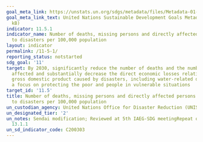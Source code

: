 ```yaml
---
goal_meta_link: https://unstats.un.org/sdgs/metadata/files/Metadata-01-05-01.pdf
goal_meta_link_text: United Nations Sustainable Development Goals Metadata (PDF 225
  kB)
indicator: 11.5.1
indicator_name: Number of deaths, missing persons and directly affected persons attributed
  to disasters per 100,000 population
layout: indicator
permalink: /11-5-1/
reporting_status: notstarted
sdg_goal: '11'
target: By 2030, significantly reduce the number of deaths and the number of people
  affected and substantially decrease the direct economic losses relative to global
  gross domestic product caused by disasters, including water-related disasters, with
  a focus on protecting the poor and people in vulnerable situations
target_id: '11.5'
title: Number of deaths, missing persons and directly affected persons attributed
  to disasters per 100,000 population
un_custodian_agency: United Nations Office for Disaster Reduction (UNISDR)
un_designated_tier: '2'
un_notes: Sendai modification; Reviewed at 5th IAEG-SDG meetingRepeat of 1.5.1 and
  13.1.1
un_sd_indicator_code: C200303
---
```

